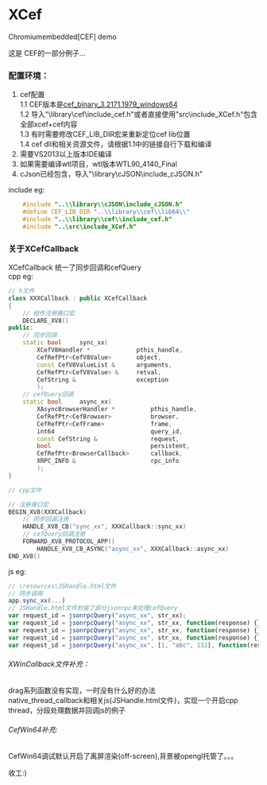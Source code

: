 # XCef
Chromiumembedded[CEF] demo

这是 CEF的一部分例子...

###  配置环境：  
1.   cef配置  
    1.1 CEF版本是[cef_binary_3.2171.1979_windows64](http://www.magpcss.net/cef_downloads/index.php?file=cef_binary_3.2171.1979_windows64.7z)  
    1.2 导入"\library\cef\include_cef.h"或者直接使用"src\include_XCef.h"包含全部xcef+cef内容  
    1.3 有时需要修改CEF_LIB_DIR宏来重新定位cef lib位置  
    1.4 cef dll和相关资源文件，请根据1.1中的链接自行下载和编译  
2.  需要VS2013以上版本IDE编译  
3.  如果需要编译wtl项目，wtl版本WTL90_4140_Final  
4.  cJson已经包含，导入"\library\cJSON\include_cJSON.h"  

include eg:  
```cpp  
    #include "..\\library\\cJSON\include_cJSON.h"  
    #define CEF_LIB_DIR "..\\library\\cef\\lib64\\"  
    #include "..\\library\\cef\\include_cef.h"  
    #include "..\src\include_XCef.h"  
```  

### 关于XCefCallback
XCefCallback 统一了同步回调和cefQuery  
cpp eg:  
```cpp
// h文件
class XXXCallback : public XCefCallback
{
    // 组件注册接口宏
    DECLARE_XV8()
public:
    // 同步回调
	static bool		sync_xx(
		XCefV8Handler *				pthis_handle,
		CefRefPtr<CefV8Value>		object,
		const CefV8ValueList &		arguments,
		CefRefPtr<CefV8Value> &		retval,
		CefString &					exception
		);
	// cefQuery回调
	static bool		async_xx(
		XAsyncBrowserHandler *			pthis_handle,
		CefRefPtr<CefBrowser>			browser,
		CefRefPtr<CefFrame>				frame,
		int64							query_id,
		const CefString &				request,
		bool							persistent,
		CefRefPtr<BrowserCallback>		callback,
		XRPC_INFO &						rpc_info
		);
}
```
```cpp
// cpp文件

// 注册接口宏
BEGIN_XV8(XXXCallback)
	// 同步回调注册
	HANDLE_XV8_CB("sync_xx", XXXCallback::sync_xx)
    // cefQuery回调注册
	FORWARD_XV8_PROTOCOL_APP()
		HANDLE_XV8_CB_ASYNC("async_xx", XXXCallback::async_xx)
END_XV8()
```

js eg:
```javascript
// \resources\JSHandle.html文件
// 同步调用
app.sync_xx(...)
// JSHandle.html文件封装了部分jsonrpc来处理cefQuery
var request_id = jsonrpcQuery("async_xx", str_xx);
var request_id = jsonrpcQuery("async_xx", str_xx, function(response) {});
var request_id = jsonrpcQuery("async_xx", str_xx, function(response) {});
var request_id = jsonrpcQuery("async_xx", str_xx, function(response) {}, function(error_code, error_message) {});
var request_id = jsonrpcQuery("async_xx", [1, "abc", 132], function(response) {}, function(error_code, error_message) {});
```

###### XWinCallback文件补充：  
drag系列函数没有实现，一时没有什么好的办法  
native_thread_callback和相关js{JSHandle.html文件}，实现一个开启cpp thread，分段处理数据并回调js的例子  

###### CefWin64补充:  
CefWin64调试默认开启了离屏渲染(off-screen),背景被opengl托管了。。。  



收工:)
